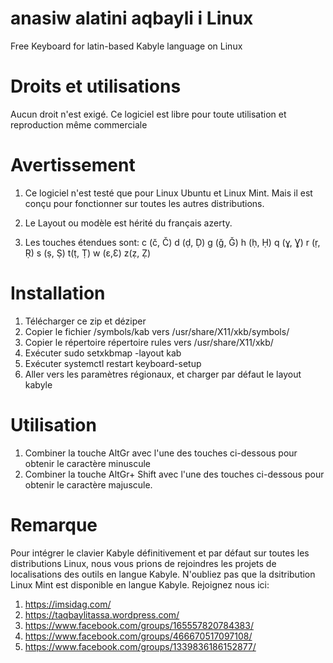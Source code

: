 # anasiw alatini aqbayli i Linux
Free Keyboard for latin-based Kabyle language on Linux

# Droits et utilisations
Aucun droit n'est exigé. Ce logiciel est libre pour toute utilisation et reproduction même commerciale

# Avertissement
1. Ce logiciel n'est testé que pour Linux Ubuntu et Linux Mint. Mais il est conçu pour fonctionner sur toutes les autres distributions.

2. Le Layout ou modèle est hérité du français azerty.
3. Les touches étendues sont: c (č, Č) d (ḍ, Ḍ) g (ǧ, Ǧ) h (ḥ, Ḥ) q (ɣ, Ɣ) r (ṛ, Ṛ) s (ṣ, Ṣ) t(ṭ, Ṭ) w (ɛ,Ɛ)  z(ẓ, Ẓ) 


# Installation
1. Télécharger ce zip et déziper
2. Copier le fichier /symbols/kab vers /usr/share/X11/xkb/symbols/
3. Copier le répertoire répertoire rules vers /usr/share/X11/xkb/
4. Exécuter sudo setxkbmap -layout kab
5. Exécuter  systemctl restart keyboard-setup
6. Aller vers les paramètres régionaux, et charger par défaut le layout kabyle

# Utilisation
1. Combiner la touche AltGr avec l'une des touches ci-dessous pour obtenir le caractère minuscule
2. Combiner la touche AltGr+ Shift avec l'une des touches ci-dessous pour obtenir le caractère majuscule.

# Remarque
Pour intégrer le clavier Kabyle définitivement et par défaut sur toutes les distributions Linux, nous vous prions de rejoindres les projets de localisations des outils en langue Kabyle.
N'oubliez pas que la dsitribution Linux Mint est disponible en langue Kabyle.
Rejoignez nous ici:

1. https://imsidag.com/
2. https://taqbaylitassa.wordpress.com/
3. https://www.facebook.com/groups/165557820784383/
4. https://www.facebook.com/groups/466670517097108/
5. https://www.facebook.com/groups/1339836186152877/
